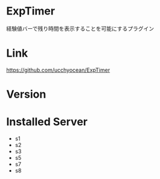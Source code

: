 # ExpTimer
経験値バーで残り時間を表示することを可能にするプラグイン

# Link
https://github.com/ucchyocean/ExpTimer

# Version

# Installed Server
- s1
- s2
- s3
- s5
- s7
- s8
